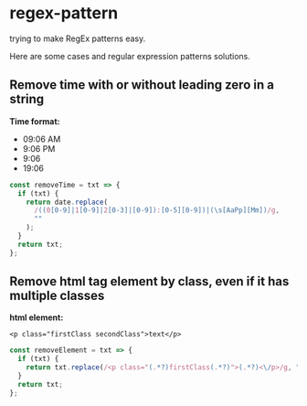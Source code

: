 # regex-pattern

trying to make RegEx patterns easy.

Here are some cases and regular expression patterns solutions.

## Remove time with or without leading zero in a string

**Time format:**

- 09:06 AM
- 9:06 PM
- 9:06
- 19:06

```javascript
const removeTime = txt => {
  if (txt) {
    return date.replace(
      /((0[0-9]|1[0-9]|2[0-3]|[0-9]):[0-5][0-9])|(\s[AaPp][Mm])/g,
      ""
    );
  }
  return txt;
};
```

## Remove html tag element by class, even if it has multiple classes

**html element:**

`<p class="firstClass secondClass">text</p>`

```javascript
const removeElement = txt => {
  if (txt) {
    return txt.replace(/<p class="(.*?)firstClass(.*?)">(.*?)<\/p>/g, "");
  }
  return txt;
};
```
